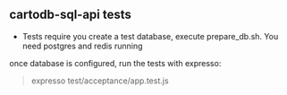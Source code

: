 cartodb-sql-api tests
--

* Tests require you create a test database, execute prepare_db.sh. You need postgres and redis running

once database is configured, run the tests with expresso:

> expresso test/acceptance/app.test.js
